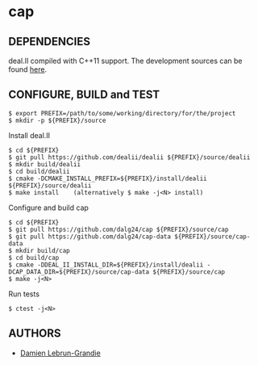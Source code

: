 cap
===
DEPENDENCIES
------------
deal.II compiled with C++11 support. The development sources can be found 
[here](https://github.com/dealii/dealii).

CONFIGURE, BUILD and TEST
-------------------------

    $ export PREFIX=/path/to/some/working/directory/for/the/project
    $ mkdir -p ${PREFIX}/source

Install deal.II

    $ cd ${PREFIX}
    $ git pull https://github.com/dealii/dealii ${PREFIX}/source/dealii
    $ mkdir build/dealii
    $ cd build/dealii
    $ cmake -DCMAKE_INSTALL_PREFIX=${PREFIX}/install/dealii ${PREFIX}/source/dealii
    $ make install    (alternatively $ make -j<N> install)

Configure and build cap

    $ cd ${PREFIX}
    $ git pull https://github.com/dalg24/cap ${PREFIX}/source/cap
    $ git pull https://github.com/dalg24/cap-data ${PREFIX}/source/cap-data
    $ mkdir build/cap
    $ cd build/cap
    $ cmake -DDEAL_II_INSTALL_DIR=${PREFIX}/install/dealii -DCAP_DATA_DIR=${PREFIX}/source/cap-data ${PREFIX}/source/cap
    $ make -j<N>

Run tests

    $ ctest -j<N>

AUTHORS
-------
* [Damien Lebrun-Grandie](https://github.com/dalg24)
